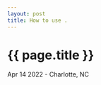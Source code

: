 ```yaml
---
layout: post
title: How to use .
---
```


{{ page.title }}
================

<p class="meta">Apr 14 2022 - Charlotte, NC</p>

